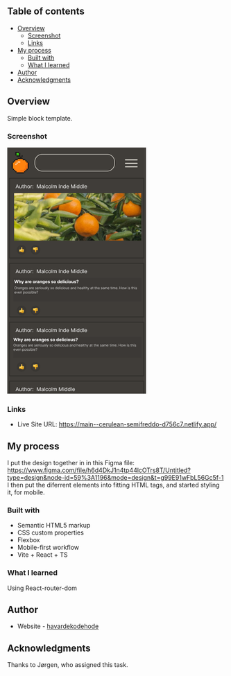 ## Table of contents

-   [Overview](#overview)
    -   [Screenshot](#screenshot)
    -   [Links](#links)
-   [My process](#my-process)
    -   [Built with](#built-with)
    -   [What I learned](#what-i-learned)
-   [Author](#author)
-   [Acknowledgments](#acknowledgments)

## Overview

Simple block template.

### Screenshot

![](/src/assets/screenshot.png)

<!-- ![](/src/assets/screenshot.png) -->

### Links

-   Live Site URL: https://main--cerulean-semifreddo-d756c7.netlify.app/

## My process

I put the design together in in this Figma file: https://www.figma.com/file/h6d4DkJ1n4tp44lcOTrs8T/Untitled?type=design&node-id=59%3A1196&mode=design&t=g99E91wFbL56Gc5f-1 I then put the diferrent elements into fitting HTML tags, and started styling it, for mobile.

### Built with

-   Semantic HTML5 markup
-   CSS custom properties
-   Flexbox
-   Mobile-first workflow
-   Vite + React + TS

### What I learned

Using React-router-dom

## Author

-   Website - [havardekodehode]("https://havardekodehode.github.io/portfolio/")

## Acknowledgments

Thanks to Jørgen, who assigned this task.
